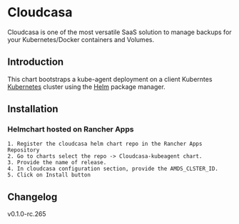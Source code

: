 # Cloudcasa
Cloudcasa is one of the most versatile SaaS solution to manage backups for your Kubernetes/Docker containers and Volumes.

## Introduction

This chart bootstraps a kube-agent deployment on a client Kuberntes [Kubernetes](http://kubernetes.io) cluster using the [Helm](https://helm.sh) package manager.

## Installation
### Helmchart hosted on Rancher Apps

```
1. Register the cloudcasa helm chart repo in the Rancher Apps Repository
2. Go to charts select the repo -> Cloudcasa-kubeagent chart.
3. Provide the name of release.
4. In cloudcasa configuration section, provide the AMDS_CLSTER_ID.
5. Click on Install button
```

## Changelog
v0.1.0-rc.265
